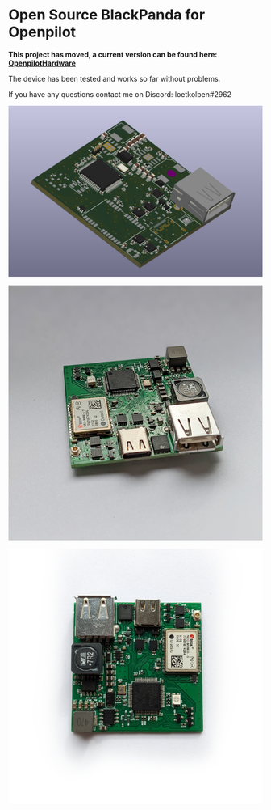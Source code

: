 # Open Source BlackPanda for Openpilot
__This project has moved, a current version can be found here: [OpenpilotHardware](https://github.com/lukasloetkolben/OpenpilotHardware)__

The device has been tested and works so far without problems.

If you have any questions contact me on Discord: loetkolben#2962

![](./docs/3dview.png)

![](./docs/photo_1.png)

![](./docs/photo_2.png)
